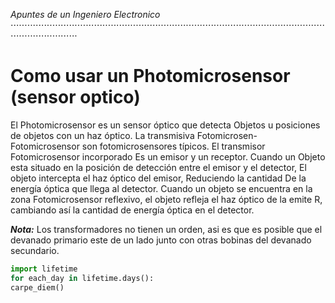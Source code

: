 _Apuntes de un Ingeniero Electronico_
<br>
⋅⋅⋅⋅⋅⋅⋅⋅⋅⋅⋅⋅⋅⋅⋅⋅⋅⋅⋅⋅⋅⋅⋅⋅⋅⋅⋅⋅⋅⋅⋅⋅⋅⋅⋅⋅⋅⋅⋅⋅⋅⋅⋅⋅⋅⋅⋅⋅⋅⋅⋅⋅⋅⋅⋅⋅⋅⋅⋅⋅⋅⋅⋅⋅⋅⋅⋅⋅⋅⋅⋅⋅⋅⋅⋅⋅⋅⋅⋅⋅⋅⋅⋅⋅⋅⋅⋅⋅⋅⋅⋅⋅⋅⋅⋅⋅⋅⋅⋅⋅⋅⋅⋅⋅⋅⋅⋅⋅⋅⋅⋅⋅⋅⋅⋅⋅⋅⋅⋅⋅⋅⋅⋅⋅⋅⋅⋅⋅⋅⋅⋅⋅⋅⋅⋅⋅⋅

# __Como usar un Photomicrosensor (sensor optico)__   

El Photomicrosensor es un sensor óptico que detecta Objetos u posiciones 
de objetos con un haz óptico. La transmisiva Fotomicrosen- Fotomicrosensor 
son fotomicrosensores típicos. El transmisor Fotomicrosensor incorporado 
Es un emisor y un receptor. Cuando un Objeto esta situado en la posición 
de detección entre el emisor y el detector, El objeto intercepta el haz 
óptico del emisor, Reduciendo la cantidad De la energía óptica que llega
 al detector. Cuando un objeto se encuentra en la zona Fotomicrosensor 
 reflexivo, el objeto refleja el haz óptico de la emite R, cambiando así 
 la cantidad de energía óptica en el detector.


***Nota:*** Los transformadores no tienen un orden, asi es
que es posible que el devanado primario este de
un lado junto con otras bobinas del devanado secundario.

```python
import lifetime
for each_day in lifetime.days():
carpe_diem()


